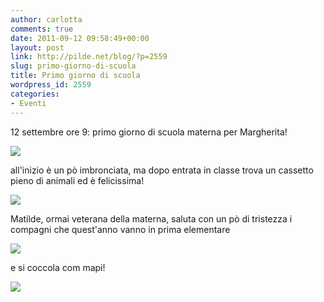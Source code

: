 ```yaml
---
author: carlotta
comments: true
date: 2011-09-12 09:58:49+00:00
layout: post
link: http://pilde.net/blog/?p=2559
slug: primo-giorno-di-scuola
title: Primo giorno di scuola
wordpress_id: 2559
categories:
- Eventi
---
```


12 settembre ore 9: primo giorno di scuola materna per Margherita!

![](http://pilde.net/blog/wp-content/uploads/2011/10/scuola2.jpg)




all'inizio è un pò imbronciata, ma dopo entrata in classe trova un cassetto pieno di animali ed è felicissima!

![](http://pilde.net/blog/wp-content/uploads/2011/10/scuola3.jpg)




Matilde, ormai veterana della materna, saluta con un pò di tristezza i compagni che quest'anno vanno in prima elementare

![](http://pilde.net/blog/wp-content/uploads/2011/10/scuola1.jpg)




e si coccola com mapi!

![](http://pilde.net/blog/wp-content/uploads/2011/10/scuola4.jpg)



